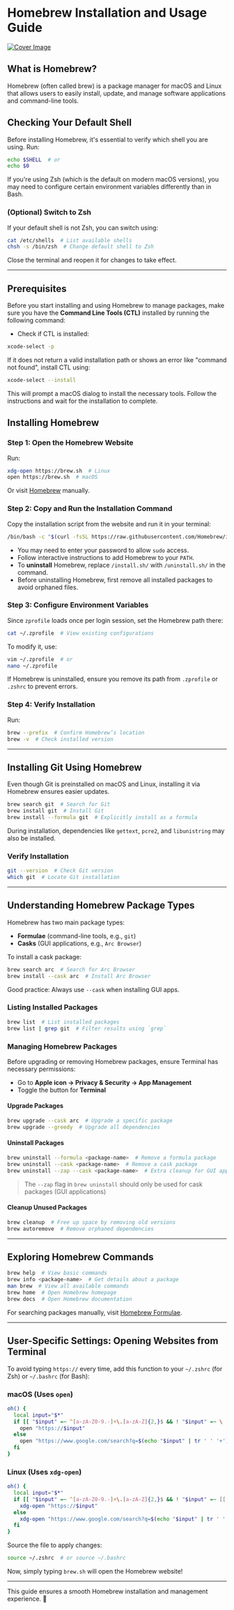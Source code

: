 # Homebrew Installation and Usage Guide

[![Cover Image](https://res.cloudinary.com/dv6yqup4h/image/upload/v1752424054/TechstackSpace/Blog%20Covers/GitHub_Cover_Image_mah8xt.png)](https://youtu.be/rCSUX_YiMpY?si=O9Bi0Z4WLnQoLmBq)

## What is Homebrew?

Homebrew (often called brew) is a package manager for macOS and Linux that allows users to easily install, update, and manage software applications and command-line tools.

## Checking Your Default Shell

Before installing Homebrew, it's essential to verify which shell you are using. Run:

```sh
echo $SHELL  # or
echo $0
```

If you're using Zsh (which is the default on modern macOS versions), you may need to configure certain environment variables differently than in Bash.

### (Optional) Switch to Zsh

If your default shell is not Zsh, you can switch using:

```sh
cat /etc/shells  # List available shells
chsh -s /bin/zsh  # Change default shell to Zsh
```

Close the terminal and reopen it for changes to take effect.

---

## Prerequisites

Before you start installing and using Homebrew to manage packages, make sure you have the **Command Line Tools (CTL)** installed by running the following command:

- Check if CTL is installed:

```sh
xcode-select -p
```

If it does not return a valid installation path or shows an error like "command not found", install CTL using:

```sh
xcode-select --install
```

This will prompt a macOS dialog to install the necessary tools. Follow the instructions and wait for the installation to complete.

## Installing Homebrew

### Step 1: Open the Homebrew Website

Run:

```sh
xdg-open https://brew.sh  # Linux
open https://brew.sh  # macOS
```

Or visit [Homebrew](https://brew.sh) manually.

### Step 2: Copy and Run the Installation Command

Copy the installation script from the website and run it in your terminal:

```sh
/bin/bash -c "$(curl -fsSL https://raw.githubusercontent.com/Homebrew/install/HEAD/install.sh)"
```

- You may need to enter your password to allow `sudo` access.
- Follow interactive instructions to add Homebrew to your `PATH`.
- To **uninstall** Homebrew, replace `/install.sh/` with `/uninstall.sh/` in the command.
- Before uninstalling Homebrew, first remove all installed packages to avoid orphaned files.

### Step 3: Configure Environment Variables

Since `zprofile` loads once per login session, set the Homebrew path there:

```sh
cat ~/.zprofile  # View existing configurations
```

To modify it, use:

```sh
vim ~/.zprofile  # or
nano ~/.zprofile
```

If Homebrew is uninstalled, ensure you remove its path from `.zprofile` or `.zshrc` to prevent errors.

### Step 4: Verify Installation

Run:

```sh
brew --prefix  # Confirm Homebrew’s location
brew -v  # Check installed version
```

---

## Installing Git Using Homebrew

Even though Git is preinstalled on macOS and Linux, installing it via Homebrew ensures easier updates.

```sh
brew search git  # Search for Git
brew install git  # Install Git
brew install --formula git  # Explicitly install as a formula
```

During installation, dependencies like `gettext`, `pcre2`, and `libunistring` may also be installed.

### Verify Installation

```sh
git --version  # Check Git version
which git  # Locate Git installation
```

---

## Understanding Homebrew Package Types

Homebrew has two main package types:

- **Formulae** (command-line tools, e.g., `git`)
- **Casks** (GUI applications, e.g., `Arc Browser`)

To install a cask package:

```sh
brew search arc  # Search for Arc Browser
brew install --cask arc  # Install Arc Browser
```

Good practice: Always use `--cask` when installing GUI apps.

### Listing Installed Packages

```sh
brew list  # List installed packages
brew list | grep git  # Filter results using `grep`
```

### Managing Homebrew Packages

Before upgrading or removing Homebrew packages, ensure Terminal has necessary permissions:

- Go to **Apple icon → Privacy & Security → App Management**
- Toggle the button for **Terminal**

#### Upgrade Packages

```sh
brew upgrade --cask arc  # Upgrade a specific package
brew upgrade --greedy  # Upgrade all dependencies
```

#### Uninstall Packages

```sh
brew uninstall --formula <package-name>  # Remove a formula package
brew uninstall --cask <package-name>  # Remove a cask package
brew uninstall --zap --cask <package-name>  # Extra cleanup for GUI apps
```

> The `--zap` flag in `brew uninstall` should only be used for cask packages (GUI applications)

#### Cleanup Unused Packages

```sh
brew cleanup  # Free up space by removing old versions
brew autoremove  # Remove orphaned dependencies
```

---

## Exploring Homebrew Commands

```sh
brew help  # View basic commands
brew info <package-name>  # Get details about a package
man brew  # View all available commands
brew home  # Open Homebrew homepage
brew docs  # Open Homebrew documentation
```

For searching packages manually, visit [Homebrew Formulae](https://formulae.brew.sh).

---

## User-Specific Settings: Opening Websites from Terminal

To avoid typing `https://` every time, add this function to your `~/.zshrc` (for Zsh) or `~/.bashrc` (for Bash):

### macOS (Uses `open`)

```sh
oh() {
  local input="$*"
  if [[ "$input" =~ ^[a-zA-Z0-9.-]+\.[a-zA-Z]{2,}$ && ! "$input" =~ \  ]]; then
    open "https://$input"
  else
    open "https://www.google.com/search?q=$(echo "$input" | tr ' ' '+')"
  fi
}
```

### Linux (Uses `xdg-open`)

```sh
oh() {
  local input="$*"
  if [[ "$input" =~ ^[a-zA-Z0-9.-]+\.[a-zA-Z]{2,}$ && ! "$input" =~ [[:space:]] ]]; then
    xdg-open "https://$input"
  else
    xdg-open "https://www.google.com/search?q=$(echo "$input" | tr ' ' '+')"
  fi
}
```

Source the file to apply changes:

```sh
source ~/.zshrc  # or source ~/.bashrc
```

Now, simply typing `brew.sh` will open the Homebrew website!

---

This guide ensures a smooth Homebrew installation and management experience. 🚀
